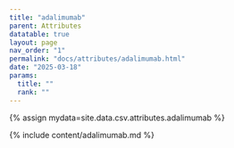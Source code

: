 ```yaml
---
title: "adalimumab"
parent: Attributes
datatable: true
layout: page
nav_order: "1"
permalink: "docs/attributes/adalimumab.html"
date: "2025-03-18"
params:
  title: ""
  rank: ""
---
```

{% assign mydata=site.data.csv.attributes.adalimumab %} 

{% include content/adalimumab.md %}
